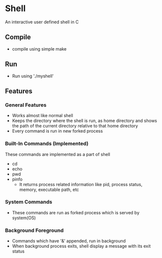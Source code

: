 # Shell
An interactive user defined shell in C

## Compile
- compile using simple make

## Run
- Run using './myshell'

## Features

### General Features
- Works almost like normal shell
- Keeps the directory where the shell is run, as home directory and shows the path of the current directory relative to that home directory
- Every command is run in new forked process

### Built-In Commands (Implemented)
These commands are implemented as a part of shell
- cd
- echo
- pwd
- pinfo
	- It returns process related information like pid, process status, memory, executable path, etc

### System Commands
- These commands are run as forked process which is served by system(OS)

### Background Foreground
- Commands which have '&' appended, run in background
- When background process exits, shell display a message with its exit status
